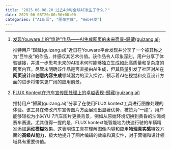 ```yaml
---
title: "2025.06.08.20 过去4小时全球AI发生了什么？"
date: 2025-06-08T20:00:56+08:00
categories: ["AI新闻", "图像生成", "Web开发"]
---
```


---

1.  [发现Youware上的“惊艳”作品——AI生成网页的未来愿景-歸藏(guizang.ai)](https://x.com/op7418/status/1931649850816307344)

    推特用户“歸藏(guizang.ai)”近日在Youware平台发现并分享了一个被其称之为“巨牛皮”的作品，并感叹其艺术价值。该作品令人印象深刻，用户分享了体验链接，并进一步思考未来的AI技术何时能够独立生成如此高质量和复杂度的网页内容。尽管未明确该作品是否直接由AI生成，但其质量引发了社区对AI在**网页设计**和**创意内容生成**领域潜力的深入探讨，预示着AI在视觉和交互设计方面的进步将带来更广阔的应用前景。

2.  [FLUX Kontext在汽车宣传图处理上的卓越表现-歸藏(guizang.ai)](https://x.com/op7418/status/1931641071529816437)

    推特用户“歸藏(guizang.ai)”分享了在使用FLUX kontext工具进行图像处理的体验。该工具在修改汽车宣传图片方面展现出显著优势，被赞为“一绝”。用户能够轻松为小米YU 7汽车图片更换背景，例如从原始环境切换到黄昏的沙滩或赛车赛道。尤其值得一提的是，FLUX kontext能智能地为快速行驶的车辆精准添加**运动模糊**效果。这表明该工具在理解图像内容和应用**物理真实感**特效方面的**高级AI能力**，极大地提升了图片编辑的效率和真实性，对于营销和设计领域具有重要价值。